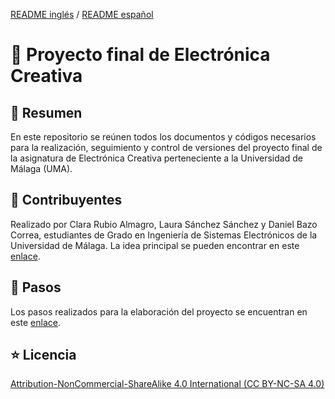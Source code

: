 [README inglés](https://github.com/danibcorr/creative_electronics/blob/main/README_EN.md) / [README español](https://github.com/danibcorr/creative_electronics/blob/main/README.md)
# 🤖 Proyecto final de Electrónica Creativa 

## 📄 Resumen

En este repositorio se reúnen todos los documentos y códigos necesarios para la realización, seguimiento y control de versiones del proyecto final de la asignatura de Electrónica Creativa perteneciente a la Universidad de Málaga (UMA). 

## 👤 Contribuyentes

Realizado por Clara Rubio Almagro, Laura Sánchez Sánchez y Daniel Bazo Correa, estudiantes de Grado en Ingeniería de Sistemas Electrónicos de la Universidad de Málaga.
La idea principal se pueden encontrar en este [enlace](https://www.instructables.com/Automated-Robotic-Arm-That-Learns-Ft-Tinkercad-Ard/).

## 🦾 Pasos

Los pasos realizados para la elaboración del proyecto se encuentran en este 
[enlace](https://www.instructables.com/Robotic-Arm-Ft-Arduino-Mega-TheGHIZmo-Aarav-G/).

## ⭐️ Licencia
[Attribution-NonCommercial-ShareAlike 4.0 International (CC BY-NC-SA 4.0)](https://creativecommons.org/licenses/by-nc-sa/4.0/)
